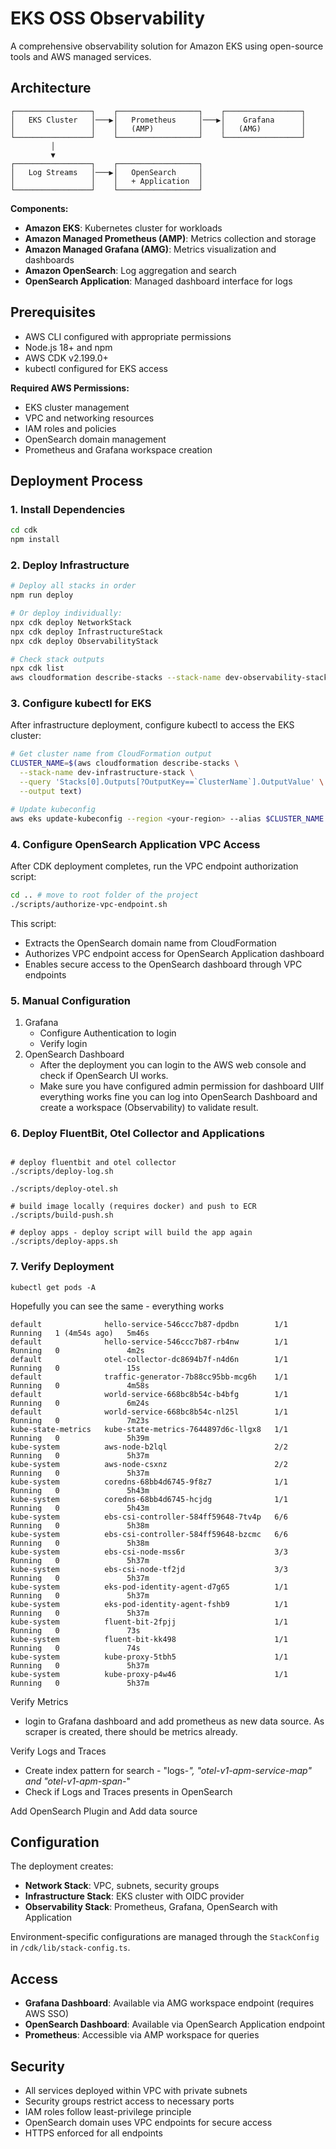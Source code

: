 # EKS OSS Observability

A comprehensive observability solution for Amazon EKS using open-source tools and AWS managed services.

## Architecture

``` text
┌─────────────────┐    ┌──────────────────┐    ┌─────────────────┐
│   EKS Cluster   │───▶│   Prometheus     │───▶│    Grafana      │
│                 │    │   (AMP)          │    │   (AMG)         │
└─────────────────┘    └──────────────────┘    └─────────────────┘
         │
         ▼
┌─────────────────┐    ┌──────────────────┐
│   Log Streams   │───▶│   OpenSearch     │
│                 │    │   + Application  │
└─────────────────┘    └──────────────────┘
```

**Components:**

- **Amazon EKS**: Kubernetes cluster for workloads
- **Amazon Managed Prometheus (AMP)**: Metrics collection and storage
- **Amazon Managed Grafana (AMG)**: Metrics visualization and dashboards
- **Amazon OpenSearch**: Log aggregation and search
- **OpenSearch Application**: Managed dashboard interface for logs

## Prerequisites

- AWS CLI configured with appropriate permissions
- Node.js 18+ and npm
- AWS CDK v2.199.0+
- kubectl configured for EKS access

**Required AWS Permissions:**

- EKS cluster management
- VPC and networking resources
- IAM roles and policies
- OpenSearch domain management
- Prometheus and Grafana workspace creation

## Deployment Process

### 1. Install Dependencies

```bash
cd cdk
npm install
```

### 2. Deploy Infrastructure

```bash
# Deploy all stacks in order
npm run deploy

# Or deploy individually:
npx cdk deploy NetworkStack
npx cdk deploy InfrastructureStack  
npx cdk deploy ObservabilityStack
```

```bash
# Check stack outputs
npx cdk list
aws cloudformation describe-stacks --stack-name dev-observability-stack --query 'Stacks[0].Outputs --no-cli-pager'
```

### 3. Configure kubectl for EKS

After infrastructure deployment, configure kubectl to access the EKS cluster:

```bash
# Get cluster name from CloudFormation output
CLUSTER_NAME=$(aws cloudformation describe-stacks \
  --stack-name dev-infrastructure-stack \
  --query 'Stacks[0].Outputs[?OutputKey==`ClusterName`].OutputValue' \
  --output text)

# Update kubeconfig
aws eks update-kubeconfig --region <your-region> --alias $CLUSTER_NAME --name $CLUSTER_NAME  
```

### 4. Configure OpenSearch Application VPC Access

After CDK deployment completes, run the VPC endpoint authorization script:

```bash
cd .. # move to root folder of the project
./scripts/authorize-vpc-endpoint.sh
```

This script:

- Extracts the OpenSearch domain name from CloudFormation
- Authorizes VPC endpoint access for OpenSearch Application dashboard
- Enables secure access to the OpenSearch dashboard through VPC endpoints

### 5. Manual Configuration

1. Grafana
   - Configure Authentication to login
   - Verify login
2. OpenSearch Dashboard
   - After the deployment you can login to the AWS web console and check if OpenSearch UI works.
   - Make sure you have configured admin permission for dashboard UIIf everything works fine you can log into OpenSearch Dashboard and create a workspace (Observability) to validate result.

### 6. Deploy FluentBit, Otel Collector and Applications

```shell

# deploy fluentbit and otel collector
./scripts/deploy-log.sh

./scripts/deploy-otel.sh

# build image locally (requires docker) and push to ECR
./scripts/build-push.sh

# deploy apps - deploy script will build the app again
./scripts/deploy-apps.sh
```

### 7. Verify Deployment

```shell
kubectl get pods -A
```

Hopefully you can see the same - everything works

```text
default              hello-service-546ccc7b87-dpdbn        1/1     Running   1 (4m54s ago)   5m46s
default              hello-service-546ccc7b87-rb4nw        1/1     Running   0               4m2s
default              otel-collector-dc8694b7f-n4d6n        1/1     Running   0               15s
default              traffic-generator-7b88cc95bb-mcg6h    1/1     Running   0               4m58s
default              world-service-668bc8b54c-b4bfg        1/1     Running   0               6m24s
default              world-service-668bc8b54c-nl25l        1/1     Running   0               7m23s
kube-state-metrics   kube-state-metrics-7644897d6c-llgx8   1/1     Running   0               5h39m
kube-system          aws-node-b2lql                        2/2     Running   0               5h37m
kube-system          aws-node-csxnz                        2/2     Running   0               5h37m
kube-system          coredns-68bb4d6745-9f8z7              1/1     Running   0               5h43m
kube-system          coredns-68bb4d6745-hcjdg              1/1     Running   0               5h43m
kube-system          ebs-csi-controller-584ff59648-7tv4p   6/6     Running   0               5h38m
kube-system          ebs-csi-controller-584ff59648-bzcmc   6/6     Running   0               5h38m
kube-system          ebs-csi-node-mss6r                    3/3     Running   0               5h37m
kube-system          ebs-csi-node-tf2jd                    3/3     Running   0               5h37m
kube-system          eks-pod-identity-agent-d7g65          1/1     Running   0               5h37m
kube-system          eks-pod-identity-agent-fshb9          1/1     Running   0               5h37m
kube-system          fluent-bit-2fpjj                      1/1     Running   0               73s
kube-system          fluent-bit-kk498                      1/1     Running   0               74s
kube-system          kube-proxy-5tbh5                      1/1     Running   0               5h37m
kube-system          kube-proxy-p4w46                      1/1     Running   0               5h37m
```

Verify Metrics

- login to Grafana dashboard and add prometheus as new data source. As scraper is created, there should be metrics already.

Verify Logs and Traces

- Create index pattern for search - "logs-*", "otel-v1-apm-service-map" and "otel-v1-apm-span-*"
- Check if Logs and Traces presents in OpenSearch

Add OpenSearch Plugin and Add data source

## Configuration

The deployment creates:

- **Network Stack**: VPC, subnets, security groups
- **Infrastructure Stack**: EKS cluster with OIDC provider
- **Observability Stack**: Prometheus, Grafana, OpenSearch with Application

Environment-specific configurations are managed through the `StackConfig` in `/cdk/lib/stack-config.ts`.

## Access

- **Grafana Dashboard**: Available via AMG workspace endpoint (requires AWS SSO)
- **OpenSearch Dashboard**: Available via OpenSearch Application endpoint
- **Prometheus**: Accessible via AMP workspace for queries

## Security

- All services deployed within VPC with private subnets
- Security groups restrict access to necessary ports
- IAM roles follow least-privilege principle
- OpenSearch domain uses VPC endpoints for secure access
- HTTPS enforced for all endpoints
